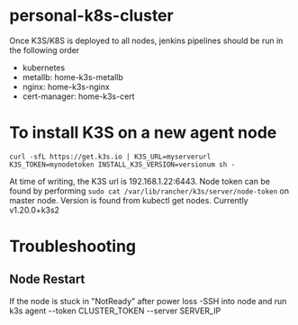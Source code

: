 # personal-k8s-cluster

Once K3S/K8S is deployed to all nodes, jenkins pipelines should be run in the following order

- kubernetes
- metallb: home-k3s-metallb
- nginx: home-k3s-nginx
- cert-manager: home-k3s-cert

# To install K3S on a new agent node

`curl -sfL https://get.k3s.io | K3S_URL=myserverurl K3S_TOKEN=mynodetoken INSTALL_K3S_VERSION=versionum sh -`

At time of writing, the K3S url is 192.168.1.22:6443. 
Node token can be found by performing `sudo cat /var/lib/rancher/k3s/server/node-token` on master node.
Version is found from kubectl get nodes. Currently v1.20.0+k3s2

# Troubleshooting

## Node Restart

If the node is stuck in "NotReady" after power loss
-SSH into node and run k3s agent --token CLUSTER_TOKEN --server SERVER_IP